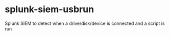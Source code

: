 # splunk-siem-usbrun
Splunk SIEM to detect when a drive/disk/device is connected and a script is run
